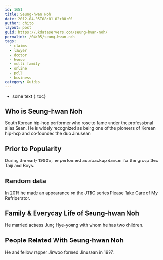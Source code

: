 ```yaml
---
id: 1651
title: Seung-hwan Noh
date: 2012-04-05T08:01:02+00:00
author: chito
layout: post
guid: https://ukdataservers.com/seung-hwan-noh/
permalink: /04/05/seung-hwan-noh
tags:
  - claims
  - lawyer
  - doctor
  - house
  - multi family
  - online
  - poll
  - business
category: Guides
---
```


* some text
{: toc}
          
          
## Who is  Seung-hwan Noh
                  
                  
                  
South Korean hip-hop performer who rose to fame under the professional alias Sean. He is widely recognized as being one of the pioneers of Korean hip-hop and co-founded the duo Jinusean. 
                  
                
                
                
## Prior to Popularity 
                  
                  
                  
During the early 1990&#8217;s, he performed as a backup dancer for the group Seo Taiji and Boys. 
                  
                
                
                
## Random data 
                  
                  
                  
In 2015 he made an appearance on the JTBC series Please Take Care of My Refrigerator.
                  
                
                
                
## Family & Everyday Life of Seung-hwan Noh
                  
                  
                  
He married actress Jung Hye-young with whom he has two children. 
                  
                
                
                
## People Related With  Seung-hwan Noh
                  
                  
                  
He and fellow rapper Jinwoo formed Jinusean in 1997. 
                  
                
              
            
          
          
          
    
    
  
